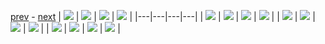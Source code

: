 
[prev](gal_11.md) - [next](gal_13.md)
| [![](../thumb/uncompressed_scenario_training_training.tfrecord-00178-of-01000.gif)](../vid/uncompressed_scenario_training_training.tfrecord-00178-of-01000.gif)  | [![](../thumb/uncompressed_scenario_training_training.tfrecord-00054-of-01000.gif)](../vid/uncompressed_scenario_training_training.tfrecord-00054-of-01000.gif)  | [![](../thumb/uncompressed_scenario_training_training.tfrecord-00235-of-01000.gif)](../vid/uncompressed_scenario_training_training.tfrecord-00235-of-01000.gif)  | [![](../thumb/uncompressed_scenario_training_training.tfrecord-00251-of-01000.gif)](../vid/uncompressed_scenario_training_training.tfrecord-00251-of-01000.gif)  |
|---|---|---|---|
| [![](../thumb/uncompressed_scenario_training_training.tfrecord-00252-of-01000.gif)](../vid/uncompressed_scenario_training_training.tfrecord-00252-of-01000.gif)  | [![](../thumb/uncompressed_scenario_training_training.tfrecord-00043-of-01000.gif)](../vid/uncompressed_scenario_training_training.tfrecord-00043-of-01000.gif)  | [![](../thumb/uncompressed_scenario_training_training.tfrecord-00225-of-01000.gif)](../vid/uncompressed_scenario_training_training.tfrecord-00225-of-01000.gif)  | [![](../thumb/uncompressed_scenario_training_training.tfrecord-00254-of-01000.gif)](../vid/uncompressed_scenario_training_training.tfrecord-00254-of-01000.gif)  |
| [![](../thumb/uncompressed_scenario_training_training.tfrecord-00115-of-01000.gif)](../vid/uncompressed_scenario_training_training.tfrecord-00115-of-01000.gif)  | [![](../thumb/uncompressed_scenario_training_training.tfrecord-00034-of-01000.gif)](../vid/uncompressed_scenario_training_training.tfrecord-00034-of-01000.gif)  | [![](../thumb/uncompressed_scenario_training_training.tfrecord-00160-of-01000.gif)](../vid/uncompressed_scenario_training_training.tfrecord-00160-of-01000.gif)  | [![](../thumb/uncompressed_scenario_training_training.tfrecord-00163-of-01000.gif)](../vid/uncompressed_scenario_training_training.tfrecord-00163-of-01000.gif)  |
| [![](../thumb/uncompressed_scenario_training_training.tfrecord-00264-of-01000.gif)](../vid/uncompressed_scenario_training_training.tfrecord-00264-of-01000.gif)  | [![](../thumb/uncompressed_scenario_training_training.tfrecord-00118-of-01000.gif)](../vid/uncompressed_scenario_training_training.tfrecord-00118-of-01000.gif)  | [![](../thumb/uncompressed_scenario_training_training.tfrecord-00244-of-01000.gif)](../vid/uncompressed_scenario_training_training.tfrecord-00244-of-01000.gif)  | [![](../thumb/uncompressed_scenario_training_training.tfrecord-00062-of-01000.gif)](../vid/uncompressed_scenario_training_training.tfrecord-00062-of-01000.gif)  |
